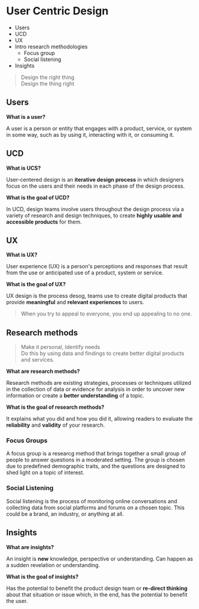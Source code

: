 # User Centric Design

- Users
- UCD
- UX
- Intro research methodologies
  - Focus group
  - Social listening
- Insights

> Design the right thing<br />
> Design the thing right

## Users

**What is a user?**

A user is a person or entity that engages with a product, service, or system in some way, such as by using it, interacting with it, or consuming it.

## UCD

**What is UCS?**

User-centered design is an **iterative design process** in which designers focus on the users and their needs in each phase of the design process.

**What is the goal of UCD?**

In UCD, design teams involve users throughout the design process via a variety of research and design techniques, to create **highly usable and accessible products** for them.

## UX

**What is UX?**

User experience (UX) is a person's perceptions and responses that result from the use or anticipated use of a product, system or service.

**What is the goal of UX?**

UX design is the process desog, teams use to create digital products that provide **meaningful** and **relevant experiences** to users.

> When you try to appeal to everyone, you end up appealing to no one.

## Research methods

> Make it personal, Identify needs<br />
> Do this by using data and findings to create better digital products and services.

**What are research methods?**

Research methods are existing strategies, processes or techniques utilized in the collection of data or evidence for analysis in order to uncover new information or create a **better understanding** of a topic.

**What is the goal of research methods?**

It explains what you did and how you did it, allowing readers to evaluate the **reliability** and **validity** of your research.

### Focus Groups

A focus group is a researcg method that brings together a small group of people to answer questions in a moderated setting. The group is chosen due to predefined demographic traits, and the questions are designed to shed light on a topic of interest.

### Social Listening

Social listening is the process of monitoring online conversations and collecting data from social platforms and forums on a chosen topic. This could be a brand, an industry, or anything at all.

## Insights

**What are insights?**

An insight is **new** knowledge, perspective or understanding. Can happen as a sudden revelation or understanding.

**What is the goal of insights?**

Has the potential to benefit the product design team or **re-direct thinking** about that situation or issue which, in the end, has the potential to benefit the user.
